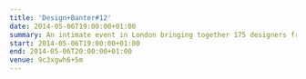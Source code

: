 ```yaml
---
title: 'Design+Banter#12'
date: 2014-05-06T19:00:00+01:00
summary: An intimate event in London bringing together 175 designers from the city’s brightest startups and best agencies who, each month, share ideas, trade stories and drink locally-sourced craft beer.
start: 2014-05-06T19:00:00+01:00
end: 2014-05-06T20:00:00+01:00
venue: 9c3xgwh6+5m
---
```

